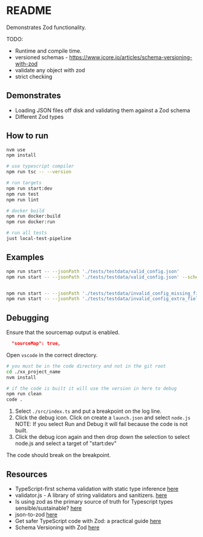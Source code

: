 # README

Demonstrates Zod functionality.

TODO:

- Runtime and compile time.
- versioned schemas - https://www.jcore.io/articles/schema-versioning-with-zod
- validate any object with zod
- strict checking

## Demonstrates

- Loading JSON files off disk and validating them against a Zod schema
- Different Zod types

## How to run

```sh
nvm use
npm install

# use typescript compiler
npm run tsc -- --version

# run targets
npm run start:dev
npm run test
npm run lint

# docker build
npm run docker:build
npm run docker:run

# run all tests
just local-test-pipeline
```

## Examples

```sh
npm run start -- --jsonPath './tests/testdata/valid_config.json'
npm run start -- --jsonPath './tests/testdata/valid_config.json' --schema simple


npm run start -- --jsonPath './tests/testdata/invalid_config_missing_fields.json' --schema simple
npm run start -- --jsonPath './tests/testdata/invalid_config_extra_fields.json' --schema strict

```

## Debugging

Ensure that the sourcemap output is enabled.

```json
  "sourceMap": true,
```

Open `vscode` in the correct directory.

```sh
# you must be in the code directory and not in the git root
cd ./xx_project_name
nvm install

# if the code is built it will use the version in here to debug
npm run clean
code .
```

1. Select `./src/index.ts` and put a breakpoint on the log line.
2. Click the debug icon. Click on create a `launch.json` and select `node.js` NOTE: If you select Run and Debug it will fail because the code is not built.
3. Click the debug icon again and then drop down the selection to select node.js and select a target of "start:dev"

The code should break on the breakpoint.

## Resources

- TypeScript-first schema validation with static type inference [here](https://zod.dev/)
- validator.js - A library of string validators and sanitizers. [here](https://github.com/validatorjs/validator.js)
- Is using zod as the primary source of truth for Typescript types sensible/sustainable? [here](https://www.reddit.com/r/typescript/comments/10f8kah/is_using_zod_as_the_primary_source_of_truth_for/)
- json-to-zod [here](https://transform.tools/json-to-zod)
- Get safer TypeScript code with Zod: a practical guide [here](https://testdouble.com/insights/type-safety-at-runtime-with-zod)
- Schema Versioning with Zod [here](https://www.jcore.io/articles/schema-versioning-with-zod)
